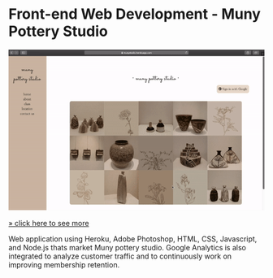 # Front-end Web Development - Muny Pottery Studio

<img src="muny_studio.gif" alt="">
<a href="http://munystudio.herokuapp.com" target="_blank"><p color='black'>&raquo; click here to see more</p></a>

Web application using Heroku, Adobe Photoshop, HTML, CSS, Javascript, and Node.js thats market Muny pottery studio. Google Analytics is also integrated to analyze customer traffic and to continuously work on improving membership retention.
